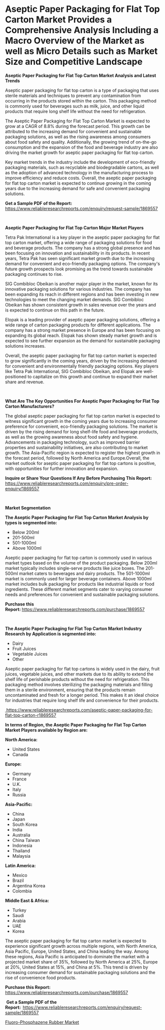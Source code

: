 <p><h1>Aseptic Paper Packaging for Flat Top Carton Market Provides a Comprehensive Analysis Including a Macro Overview of the Market as well as Micro Details such as Market Size and Competitive Landscape</h1></p><p><strong>Aseptic Paper Packaging for Flat Top Carton Market Analysis and Latest Trends</strong></p>
<p><p>Aseptic paper packaging for flat top carton is a type of packaging that uses sterile materials and techniques to prevent any contamination from occurring in the products stored within the carton. This packaging method is commonly used for beverages such as milk, juice, and other liquid products that require long shelf life without the need for refrigeration.</p><p>The Aseptic Paper Packaging for Flat Top Carton Market is expected to grow at a CAGR of 8.8% during the forecast period. This growth can be attributed to the increasing demand for convenient and sustainable packaging solutions, as well as the rising awareness among consumers about food safety and quality. Additionally, the growing trend of on-the-go consumption and the expansion of the food and beverage industry are also driving the market growth for aseptic paper packaging for flat top carton.</p><p>Key market trends in the industry include the development of eco-friendly packaging materials, such as recyclable and biodegradable cartons, as well as the adoption of advanced technology in the manufacturing process to improve efficiency and reduce costs. Overall, the aseptic paper packaging for flat top carton market is expected to continue growing in the coming years due to the increasing demand for safe and convenient packaging solutions.</p></p>
<p><strong>Get a Sample PDF of the Report:&nbsp;</strong> <a href="https://www.reliableresearchreports.com/enquiry/request-sample/1869557">https://www.reliableresearchreports.com/enquiry/request-sample/1869557</a></p>
<p>&nbsp;</p>
<p><strong>Aseptic Paper Packaging for Flat Top Carton Major Market Players</strong></p>
<p><p>Tetra Pak International is a key player in the aseptic paper packaging for flat top carton market, offering a wide range of packaging solutions for food and beverage products. The company has a strong global presence and has been focusing on innovation and sustainability in its products. In recent years, Tetra Pak has seen significant market growth due to the increasing demand for convenient and eco-friendly packaging options. The company's future growth prospects look promising as the trend towards sustainable packaging continues to rise.</p><p>SIG Combibloc Obeikan is another major player in the market, known for its innovative packaging solutions for various industries. The company has been expanding its reach in different regions and has been investing in new technologies to meet the changing market demands. SIG Combibloc Obeikan has shown consistent growth in sales revenue over the years and is expected to continue on this path in the future.</p><p>Elopak is a leading provider of aseptic paper packaging solutions, offering a wide range of carton packaging products for different applications. The company has a strong market presence in Europe and has been focusing on expanding its global reach. Elopak has shown steady market growth and is expected to see further expansion as the demand for sustainable packaging solutions increases.</p><p>Overall, the aseptic paper packaging for flat top carton market is expected to grow significantly in the coming years, driven by the increasing demand for convenient and environmentally friendly packaging options. Key players like Tetra Pak International, SIG Combibloc Obeikan, and Elopak are well-positioned to capitalize on this growth and continue to expand their market share and revenue.</p></p>
<p>&nbsp;</p>
<p><strong>What Are The Key Opportunities For Aseptic Paper Packaging for Flat Top Carton Manufacturers?</strong></p>
<p><p>The global aseptic paper packaging for flat top carton market is expected to witness significant growth in the coming years due to increasing consumer preference for convenient, eco-friendly packaging solutions. The market is driven by the rising demand for long shelf-life food and beverage products, as well as the growing awareness about food safety and hygiene. Advancements in packaging technology, such as improved barrier properties and sustainability initiatives, are also contributing to market growth. The Asia-Pacific region is expected to register the highest growth in the forecast period, followed by North America and Europe.Overall, the market outlook for aseptic paper packaging for flat top cartons is positive, with opportunities for further innovation and expansion.</p></p>
<p><strong>Inquire or Share Your Questions If Any Before Purchasing This Report:</strong> <a href="https://www.reliableresearchreports.com/enquiry/pre-order-enquiry/1869557">https://www.reliableresearchreports.com/enquiry/pre-order-enquiry/1869557</a></p>
<p>&nbsp;</p>
<p><strong>Market Segmentation</strong></p>
<p><strong>The Aseptic Paper Packaging for Flat Top Carton Market Analysis by types is segmented into:</strong></p>
<p><ul><li>Below 200ml</li><li>201-500ml</li><li>501-1000ml</li><li>Above 1000ml</li></ul></p>
<p><p>Aseptic paper packaging for flat top carton is commonly used in various market types based on the volume of the product packaging. Below 200ml market typically includes single-serve products like juice boxes. The 201-500ml market caters to beverages and dairy products. The 501-1000ml market is commonly used for larger beverage containers. Above 1000ml market includes bulk packaging for products like industrial liquids or food ingredients. These different market segments cater to varying consumer needs and preferences for convenient and sustainable packaging solutions.</p></p>
<p><strong>Purchase this Report:&nbsp;</strong><a href="https://www.reliableresearchreports.com/purchase/1869557">https://www.reliableresearchreports.com/purchase/1869557</a></p>
<p>&nbsp;</p>
<p><strong>The Aseptic Paper Packaging for Flat Top Carton Market Industry Research by Application is segmented into:</strong></p>
<p><ul><li>Dairy</li><li>Fruit Juices</li><li>Vegetable Juices</li><li>Other</li></ul></p>
<p><p>Aseptic paper packaging for flat top cartons is widely used in the dairy, fruit juices, vegetable juices, and other markets due to its ability to extend the shelf life of perishable products without the need for refrigeration. This packaging method involves sterilizing the packaging materials and filling them in a sterile environment, ensuring that the products remain uncontaminated and fresh for a longer period. This makes it an ideal choice for industries that require long shelf life and convenience for their products.</p></p>
<p><a href="https://www.reliableresearchreports.com/aseptic-paper-packaging-for-flat-top-carton-r1869557">&nbsp;https://www.reliableresearchreports.com/aseptic-paper-packaging-for-flat-top-carton-r1869557</a></p>
<p><strong>In terms of Region, the Aseptic Paper Packaging for Flat Top Carton Market Players available by Region are:</strong></p>
<p>
    <p> <strong> North America: </strong>
        <ul>
            <li>United States</li>
            <li>Canada</li>
        </ul>
        </p> 
    <p> <strong> Europe: </strong>
        <ul>
            <li>Germany</li>
            <li>France</li>
            <li>U.K.</li>
            <li>Italy</li>
            <li>Russia</li>
        </ul>
        </p> 
    <p> <strong> Asia-Pacific: </strong>
        <ul>
            <li>China</li>
            <li>Japan</li>
            <li>South Korea</li>
            <li>India</li>
            <li>Australia</li>
            <li>China Taiwan</li>
            <li>Indonesia</li>
            <li>Thailand</li>
            <li>Malaysia</li>
        </ul>
        </p> 
    <p> <strong> Latin America: </strong>
        <ul>
            <li>Mexico</li>
            <li>Brazil</li>
            <li>Argentina Korea</li>
            <li>Colombia</li>
        </ul>
        </p> 
    <p> <strong> Middle East & Africa: </strong>
        <ul>
            <li>Turkey</li>
            <li>Saudi</li>
            <li>Arabia</li>
            <li>UAE</li>
            <li>Korea</li>
        </ul>
    </p>
    </p>
<p><p>The aseptic paper packaging for flat top carton market is expected to experience significant growth across multiple regions, with North America, Asia Pacific, Europe, United States, and China leading the way. Among these regions, Asia Pacific is anticipated to dominate the market with a projected market share of 35%, followed by North America at 25%, Europe at 20%, United States at 15%, and China at 5%. This trend is driven by increasing consumer demand for sustainable packaging solutions and the rise of convenience food products.</p></p>
<p><strong>Purchase this Report: </strong><a href="https://www.reliableresearchreports.com/purchase/1869557">https://www.reliableresearchreports.com/purchase/1869557</a></p>
<p>&nbsp;<strong>Get a Sample PDF of the Report:&nbsp;&nbsp;</strong><a href="https://www.reliableresearchreports.com/enquiry/request-sample/1869557">https://www.reliableresearchreports.com/enquiry/request-sample/1869557</a></p>
<p><strong></strong></p>
<p><p><a href="https://github.com/Krdamani25/Market-Research-Report-List-1/blob/main/fluoro-phosphazene-rubber-market.md">Fluoro-Phosphazene Rubber Market</a></p></p>